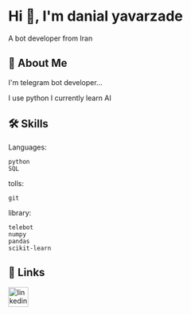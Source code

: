 




# Hi 👋, I'm danial yavarzade
A bot developer from Iran

## 🚀 About Me
I'm telegram bot developer...

I use python 
I currently learn AI 

## 🛠 Skills
Languages:
```
python
SQL
```

tolls:
```
git
```

library:
```
telebot
numpy
pandas
scikit-learn
```

## 🔗 Links

<a href="https://t.me/Danial_yavarzade">
    <img align="center" src="https://img.icons8.com/color/344/telegram-app--v1.png" alt="linkedin" height="40" width="40" />
</a>



















































